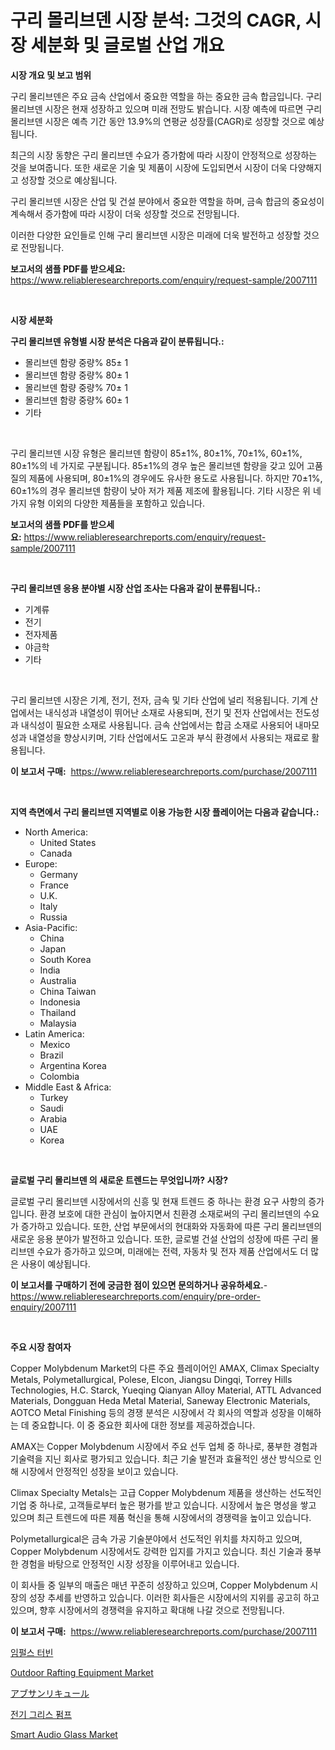 <p><h1>구리 몰리브덴 시장 분석: 그것의 CAGR, 시장 세분화 및 글로벌 산업 개요</h1></p><p><strong>시장 개요 및 보고 범위</strong></p>
<p><p>구리 몰리브덴은 주요 금속 산업에서 중요한 역할을 하는 중요한 금속 합금입니다. 구리 몰리브덴 시장은 현재 성장하고 있으며 미래 전망도 밝습니다. 시장 예측에 따르면 구리 몰리브덴 시장은 예측 기간 동안 13.9%의 연평균 성장률(CAGR)로 성장할 것으로 예상됩니다.</p><p>최근의 시장 동향은 구리 몰리브덴 수요가 증가함에 따라 시장이 안정적으로 성장하는 것을 보여줍니다. 또한 새로운 기술 및 제품이 시장에 도입되면서 시장이 더욱 다양해지고 성장할 것으로 예상됩니다.</p><p>구리 몰리브덴 시장은 산업 및 건설 분야에서 중요한 역할을 하며, 금속 합금의 중요성이 계속해서 증가함에 따라 시장이 더욱 성장할 것으로 전망됩니다.</p><p>이러한 다양한 요인들로 인해 구리 몰리브덴 시장은 미래에 더욱 발전하고 성장할 것으로 전망됩니다.</p></p>
<p><strong>보고서의 샘플 PDF를 받으세요:</strong> <a href="https://www.reliableresearchreports.com/enquiry/request-sample/2007111">https://www.reliableresearchreports.com/enquiry/request-sample/2007111</a></p>
<p>&nbsp;</p>
<p><strong>시장 세분화</strong></p>
<p><strong>구리 몰리브덴 유형별 시장 분석은 다음과 같이 분류됩니다.:</strong></p>
<p><ul><li>몰리브덴 함량 중량% 85± 1</li><li>몰리브덴 함량 중량% 80± 1</li><li>몰리브덴 함량 중량% 70± 1</li><li>몰리브덴 함량 중량% 60± 1</li><li>기타</li></ul></p>
<p>&nbsp;</p>
<p><p>구리 몰리브덴 시장 유형은 몰리브덴 함량이 85±1%, 80±1%, 70±1%, 60±1%, 80±1%의 네 가지로 구분됩니다. 85±1%의 경우 높은 몰리브덴 함량을 갖고 있어 고품질의 제품에 사용되며, 80±1%의 경우에도 유사한 용도로 사용됩니다. 하지만 70±1%, 60±1%의 경우 몰리브덴 함량이 낮아 저가 제품 제조에 활용됩니다. 기타 시장은 위 네 가지 유형 이외의 다양한 제품들을 포함하고 있습니다.</p></p>
<p><strong>보고서의 샘플 PDF를 받으세요:</strong>&nbsp;<a href="https://www.reliableresearchreports.com/enquiry/request-sample/2007111">https://www.reliableresearchreports.com/enquiry/request-sample/2007111</a></p>
<p>&nbsp;</p>
<p><strong> 구리 몰리브덴 응용 분야별 시장 산업 조사는 다음과 같이 분류됩니다.:</strong></p>
<p><ul><li>기계류</li><li>전기</li><li>전자제품</li><li>야금학</li><li>기타</li></ul></p>
<p>&nbsp;</p>
<p><p>구리 몰리브덴 시장은 기계, 전기, 전자, 금속 및 기타 산업에 널리 적용됩니다. 기계 산업에서는 내식성과 내열성이 뛰어난 소재로 사용되며, 전기 및 전자 산업에서는 전도성과 내식성이 필요한 소재로 사용됩니다. 금속 산업에서는 합금 소재로 사용되어 내마모성과 내열성을 향상시키며, 기타 산업에서도 고온과 부식 환경에서 사용되는 재료로 활용됩니다.</p></p>
<p><strong>이 보고서 구매:</strong>&nbsp; <a href="https://www.reliableresearchreports.com/purchase/2007111">https://www.reliableresearchreports.com/purchase/2007111</a></p>
<p>&nbsp;</p>
<p><strong>지역 측면에서 구리 몰리브덴 지역별로 이용 가능한 시장 플레이어는 다음과 같습니다.:</strong></p>
<p><ul>
    <li>
        North America:
        <ul>
            <li>United States</li>
            <li>Canada</li>
        </ul>
    </li>
    <li>
        Europe:
        <ul>
            <li>Germany</li>
            <li>France</li>
            <li>U.K.</li>
            <li>Italy</li>
            <li>Russia</li>
        </ul>
    </li>
    <li>
        Asia-Pacific:
        <ul>
            <li>China</li>
            <li>Japan</li>
            <li>South Korea</li>
            <li>India</li>
            <li>Australia</li>
            <li>China Taiwan</li>
            <li>Indonesia</li>
            <li>Thailand</li>
            <li>Malaysia</li>
        </ul>
    </li>
    <li>
        Latin America:
        <ul>
            <li>Mexico</li>
            <li>Brazil</li>
            <li>Argentina Korea</li>
            <li>Colombia</li>
        </ul>
    </li>
    <li>
        Middle East & Africa:
        <ul>
            <li>Turkey</li>
            <li>Saudi</li>
            <li>Arabia</li>
            <li>UAE</li>
            <li>Korea</li>
        </ul>
    </li>
    </ul></p>
<p>&nbsp;</p>
<p><strong>글로벌 구리 몰리브덴 의 새로운 트렌드는 무엇입니까? 시장?</strong></p>
<p><p>글로벌 구리 몰리브덴 시장에서의 신흥 및 현재 트렌드 중 하나는 환경 요구 사항의 증가입니다. 환경 보호에 대한 관심이 높아지면서 친환경 소재로써의 구리 몰리브덴의 수요가 증가하고 있습니다. 또한, 산업 부문에서의 현대화와 자동화에 따른 구리 몰리브덴의 새로운 응용 분야가 발전하고 있습니다. 또한, 글로벌 건설 산업의 성장에 따른 구리 몰리브덴 수요가 증가하고 있으며, 미래에는 전력, 자동차 및 전자 제품 산업에서도 더 많은 사용이 예상됩니다.</p></p>
<p><strong>이 보고서를 구매하기 전에 궁금한 점이 있으면 문의하거나 공유하세요.</strong>- <a href="https://www.reliableresearchreports.com/enquiry/pre-order-enquiry/2007111">https://www.reliableresearchreports.com/enquiry/pre-order-enquiry/2007111</a></p>
<p>&nbsp;</p>
<p><strong>주요 시장 참여자</strong></p>
<p><p>Copper Molybdenum Market의 다른 주요 플레이어인 AMAX, Climax Specialty Metals, Polymetallurgical, Polese, Elcon, Jiangsu Dingqi, Torrey Hills Technologies, H.C. Starck, Yueqing Qianyan Alloy Material, ATTL Advanced Materials, Dongguan Heda Metal Material, Saneway Electronic Materials, AOTCO Metal Finishing 등의 경쟁 분석은 시장에서 각 회사의 역할과 성장을 이해하는 데 중요합니다. 이 중 중요한 회사에 대한 정보를 제공하겠습니다.</p><p>AMAX는 Copper Molybdenum 시장에서 주요 선두 업체 중 하나로, 풍부한 경험과 기술력을 지닌 회사로 평가되고 있습니다. 최근 기술 발전과 효율적인 생산 방식으로 인해 시장에서 안정적인 성장을 보이고 있습니다.</p><p>Climax Specialty Metals는 고급 Copper Molybdenum 제품을 생산하는 선도적인 기업 중 하나로, 고객들로부터 높은 평가를 받고 있습니다. 시장에서 높은 명성을 쌓고 있으며 최근 트렌드에 따른 제품 혁신을 통해 시장에서의 경쟁력을 높이고 있습니다.</p><p>Polymetallurgical은 금속 가공 기술분야에서 선도적인 위치를 차지하고 있으며, Copper Molybdenum 시장에서도 강력한 입지를 가지고 있습니다. 최신 기술과 풍부한 경험을 바탕으로 안정적인 시장 성장을 이루어내고 있습니다.</p><p>이 회사들 중 일부의 매출은 매년 꾸준히 성장하고 있으며, Copper Molybdenum 시장의 성장 추세를 반영하고 있습니다. 이러한 회사들은 시장에서의 지위를 공고히 하고 있으며, 향후 시장에서의 경쟁력을 유지하고 확대해 나갈 것으로 전망됩니다.</p></p>
<p><strong>이 보고서 구매:</strong>&nbsp;&nbsp;<a href="https://www.reliableresearchreports.com/purchase/2007111">https://www.reliableresearchreports.com/purchase/2007111</a></p>
<p><p><a href="https://github.com/plelbej847484502/Market-Research-Report-List-1/blob/main/89696159019.md">임펄스 터빈</a></p><p><a href="https://github.com/suaretopek9/Market-Research-Report-List-2/blob/main/outdoor-rafting-equipment-market.md">Outdoor Rafting Equipment Market</a></p><p><a href="https://github.com/oafhukehf4709715/Market-Research-Report-List-1/blob/main/98378029704.md">アブサンリキュール</a></p><p><a href="https://medium.com/@wallacbahrtyinger567686/%EC%A0%84%EA%B8%B0-%EA%B7%B8%EB%A6%AC%EC%8A%A4-%ED%8E%8C%ED%94%84-%EC%8B%9C%EC%9E%A5-%EC%A7%80%ED%91%9C-%ED%95%B4%EC%84%9D-%EC%8B%9C%EC%9E%A5-%EC%A0%90%EC%9C%A0%EC%9C%A8-%ED%8A%B8%EB%A0%8C%EB%93%9C-%EB%B0%8F-%EC%84%B1%EC%9E%A5-%ED%8C%A8%ED%84%B4-eb074b70af16">전기 그리스 펌프</a></p><p><a href="https://github.com/mharielmesa/Market-Research-Report-List-2/blob/main/smart-audio-glass-market.md">Smart Audio Glass Market</a></p></p>
